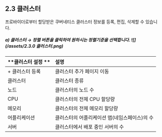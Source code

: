 ## 2.3 클러스터

프로바이더로부터 할당받은 쿠버네티스 클러스터 정보를 등록, 편집, 삭제할 수 있습니다.

##### a\)    클러스터  →  정렬 버튼을 클릭하여 원하시는 정렬기준을 선택합니다. ![](/assets/2.3.0 클러스터.png)

| **클러스터 설정 ** | **설명** |
| :--- | :--- |
| + 클러스터 등록 | 클러스터 추가 페이지 이동 |
| 클러스터 | 클러스터 종류 |
| 노드 | 클러스터의 노드 수 |
| CPU | 클러스터의 전체 CPU 할당량 |
| 메모리 | 클러스터의 전체 메모리 할당량 |
| 어플리케이션 | 클러스터의 어플리케이션 맵\(네임스페이스\)의 수 |
| 서버 | 클러스터에서 배포 중인 서버의 수 |



